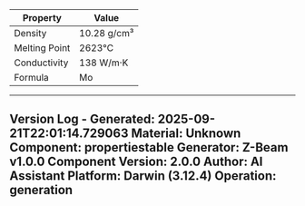 | Property | Value |
|----------|-------|
| Density | 10.28 g/cm³ |
| Melting Point | 2623°C |
| Conductivity | 138 W/m·K |
| Formula | Mo |


---
Version Log - Generated: 2025-09-21T22:01:14.729063
Material: Unknown
Component: propertiestable
Generator: Z-Beam v1.0.0
Component Version: 2.0.0
Author: AI Assistant
Platform: Darwin (3.12.4)
Operation: generation
---